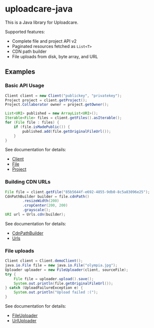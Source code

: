 uploadcare-java
===============

This is a Java library for Uploadcare.

Supported features:

- Complete file and project API v2
- Paginated resources fetched as `List<T>`
- CDN path builder
- File uploads from disk, byte array, and URL

## Examples

### Basic API Usage

```java
Client client = new Client("publickey", "privatekey");
Project project = client.getProject();
Project.Collaborator owner = project.getOwner();

List<URI> published = new ArrayList<URI>();
Iterable<File> files = client.getFiles().asIterable();
for (File file : files) {
    if (file.isMadePublic()) {
        published.add(file.getOriginalFileUrl());
    }
}
```

See documentation for details:

* [Client](http://uploadcare.github.com/uploadcare-java/master/apidocs/com/uploadcare/api/Client.html)
* [File](http://uploadcare.github.com/uploadcare-java/master/apidocs/com/uploadcare/api/File.html)
* [Project](http://uploadcare.github.com/uploadcare-java/master/apidocs/com/uploadcare/api/Project.html)

### Building CDN URLs

```java
File file = client.getFile("85b5644f-e692-4855-9db0-8c5a83096e25");
CdnPathBuilder builder = file.cdnPath()
        .resizeWidth(200)
        .cropCenter(200, 200)
        .grayscale();
URI url = Urls.cdn(builder);
```

See documentation for details:

* [CdnPathBuilder](http://uploadcare.github.com/uploadcare-java/master/apidocs/com/uploadcare/urls/CdnPathBuilder.html)
* [Urls](http://uploadcare.github.com/uploadcare-java/master/apidocs/com/uploadcare/urls/Urls.html)

### File uploads

```java
Client client = Client.demoClient();
java.io.File file = new java.io.File("olympia.jpg");
Uploader uploader = new FileUploader(client, sourceFile);
try {
    File file = uploader.upload().save();
    System.out.println(file.getOriginalFileUrl());
} catch (UploadFailureException e) {
    System.out.println("Upload failed :(");
}
```

See documentation for details:

* [FileUploader](http://uploadcare.github.com/uploadcare-java/master/apidocs/com/uploadcare/upload/FileUploader.html)
* [UrlUploader](http://uploadcare.github.com/uploadcare-java/master/apidocs/com/uploadcare/upload/UrlUploader.html)
